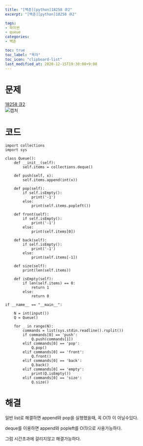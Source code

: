 ```yaml
---
title: "[백준][python]18258 큐2"
excerpt: "[백준][python]18258 큐2"

tags: 
- 파이썬
- queue
categories: 
- 백준

toc: true
toc_label: "목차"
toc_icon: "clipboard-list"
last_modified_at: 2020-12-15T19:30:00+9:00
---
```


<!--
(Last Updated On: 12 15, 2020)
-->

# 문제

[18258 큐2](https://www.acmicpc.net/problem/18258)  
![캡처](https://user-images.githubusercontent.com/20227720/102205305-5bf7f180-3f0e-11eb-890b-7165ee3161e8.PNG)  

# 코드

```python3
import collections
import sys

class Queue():
    def __init__(self):
        self.items = collections.deque()

    def push(self, x):
        self.items.append(int(x))

    def pop(self):
        if self.isEmpty():
            print('-1')
        else:
            print(self.items.popleft())

    def front(self):
        if self.isEmpty():
            print('-1')
        else:
            print(self.items[0])

    def back(self):
        if self.isEmpty():
            print('-1')
        else:
            print(self.items[-1])

    def size(self):
        print(len(self.items))

    def isEmpty(self):
        if len(self.items) == 0:
            return 1
        else:
            return 0

if __name__ == "__main__":

    N = int(input())
    Q = Queue()

    for _ in range(N):
        commands = list(sys.stdin.readline().rsplit())
        if commands[0] == 'push':
            Q.push(commands[1])
        elif commands[0] == 'pop':
            Q.pop()
        elif commands[0] == 'front':
            Q.front()
        elif commands[0] == 'back':
            Q.back()
        elif commands[0] == 'empty':
            print(Q.isEmpty())
        elif commands[0] == 'size':
            Q.size()
```

# 해결

일반 list로 해결하면 append와 pop을 실행했을때, 꼭 O(1) 이 아닐수있다.

deque를 이용하면 append와 popleft를 O(1)으로 사용가능하다.

그럼 시간초과에 걸리지않고 해결가능하다.